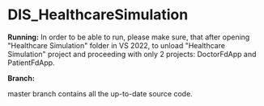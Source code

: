 # DIS_HealthcareSimulation

**Running:**
In order to be able to run, please make sure, that after opening "Healthcare Simulation" folder in VS 2022, to unload "Healthcare Simulation" project and proceeding with only 2 projects: DoctorFdApp and PatientFdApp.

**Branch:**

master branch contains all the up-to-date source code.
